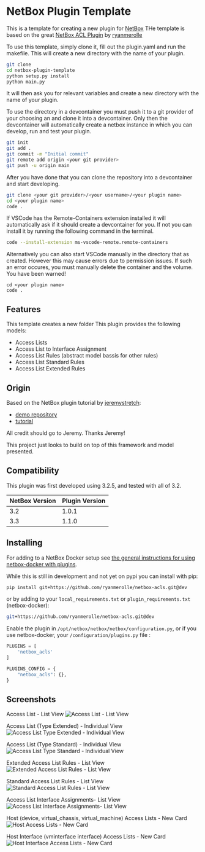 # NetBox Plugin Template

This is a template for creating a new plugin for [NetBox](https://github.com/netbox-community/netbox)
THe template is based on the great [NetBox ACL Plugin](https://github.com/ryanmerolle/netbox-acls) by [ryanmerolle](https://github.com/ryanmerolle)

To use this template, simply clone it, fill out the plugin.yaml and run the makefile. This will create a new directory with the name of your plugin. 


```bash
git clone
cd netbox-plugin-template
python setup.py install
python main.py
```
It will then ask you for relevant variables and create a new directory with the name of your plugin. 

To use the directory in a devcontainer you must push it to a git provider of your choosing an and clone it into a devcontainer. Only then the devcontainer will automatically create a netbox instance in which you can develop, run and test your plugin.

```bash
git init
git add .
git commit -m "Initial commit"
git remote add origin <your git provider>
git push -u origin main
```

After you have done that you can clone the repository into a devcontainer and start developing.

```bash
git clone <your git provider>/<your username>/<your plugin name>
cd <your plugin name>
code .
```
If VSCode has the Remote-Containers extension installed it will automatically ask if it should create a devcontainer for you. If not you can install it by running the following command in the terminal.

```bash
code --install-extension ms-vscode-remote.remote-containers
```

Alternatively you can also start VSCode manually in the directory that as created. However this may cause errors due to permission issues. If such an error occures, you must manually delete the container and the volume. You have been warned!
```
cd <your plugin name>
code .
```

## Features

This template creates a new folder 
This plugin provides the following models:

- Access Lists
- Access List to Interface Assignment
- Access List Rules (abstract model bassis for other rules)
- Access List Standard Rules
- Access List Extended Rules

## Origin

Based on the NetBox plugin tutorial by [jeremystretch](https://github.com/jeremystretch):

- [demo repository](https://github.com/netbox-community/netbox-plugin-demo)
- [tutorial](https://github.com/netbox-community/netbox-plugin-tutorial)

All credit should go to Jeremy.  Thanks Jeremy!

This project just looks to build on top of this framework and model presented.

## Compatibility

This plugin was first developed using 3.2.5, and tested with all of 3.2.

| NetBox Version | Plugin Version |
|----------------|----------------|
|       3.2      |      1.0.1     |
|       3.3      |      1.1.0     |

## Installing

For adding to a NetBox Docker setup see
[the general instructions for using netbox-docker with plugins](https://github.com/netbox-community/netbox-docker/wiki/Using-Netbox-Plugins).

While this is still in development and not yet on pypi you can install with pip:

```bash
pip install git+https://github.com/ryanmerolle/netbox-acls.git@dev
```

or by adding to your `local_requirements.txt` or `plugin_requirements.txt` (netbox-docker):

```bash
git+https://github.com/ryanmerolle/netbox-acls.git@dev
```

Enable the plugin in `/opt/netbox/netbox/netbox/configuration.py`,
 or if you use netbox-docker, your `/configuration/plugins.py` file :

```python
PLUGINS = [
    'netbox_acls'
]

PLUGINS_CONFIG = {
    "netbox_acls": {},
}
```

## Screenshots

Access List - List View
![Access List - List View](docs/img/access_lists.png)

Access List (Type Extended) - Individual View
![Access List Type Extended - Individual View](docs/img/access_list_type_extended.png)

Access List (Type Standard) - Individual View
![Access List Type Standard - Individual View](docs/img/access_list_type_standard.png)

Extended Access List Rules - List View
![Extended Access List Rules - List View](docs/img/acl_extended_rules.png)

Standard Access List Rules - List View
![Standard Access List Rules - List View](docs/img/acl_standard_rules.png)

Access List Interface Assignments- List View
![Access List Interface Assignments- List View](docs/img/acl_interface_assignments.png)

Host (device, virtual_chassis, virtual_machine) Access Lists - New Card
![Host Access Lists - New Card](docs/img/acl_host_view.png)

Host Interface (vminterface interface) Access Lists - New Card
![Host Interface Access Lists - New Card](docs/img/access_list_type_standard.png)
